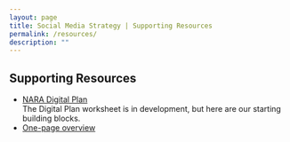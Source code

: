 ```yaml
---
layout: page
title: Social Media Strategy | Supporting Resources
permalink: /resources/
description: ""
---
```


## Supporting Resources

<ul>
  <li>
  <a href="../digitalplan/">NARA Digital Plan</a><br>
  The Digital Plan worksheet is in development, but here are our starting building blocks.
  </li>
  <li>
  <a href="../onepage.pdf">One-page overview</a>
  </li>
</ul>

